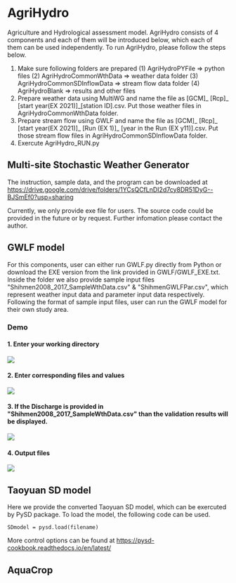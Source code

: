 # AgriHydro
Agriculture and Hydrological assessment model.
AgriHydro consists of 4 components and each of them will be introduced below, which each of them can be used independently.
To run AgriHydro, please follow the steps below.
1. Make sure following folders are prepared
  (1) AgriHydroPYFile		          => python files
	(2) AgriHydroCommonWthData	    => weather data folder
	(3) AgriHydroCommonSDInflowData	=> stream flow data folder
	(4) AgriHydroBlank		          => results and other files
2. Prepare weather data using MultiWG and name the file as [GCM]_ [Rcp]_ [start year(EX 2021)]_[station ID].csv. Put those weather files in AgriHydroCommonWthData folder.
3. Prepare stream flow using GWLF and name the file as [GCM]_ [Rcp]_ [start year(EX 2021)]_ [Run (EX 1)]_ [year in the Run (EX y11)].csv. Put those stream flow files in AgriHydroCommonSDInflowData folder.
4. Exercute AgriHydro_RUN.py
  
## Multi-site Stochastic Weather Generator

The instruction, sample data, and the program can be downloaded at https://drive.google.com/drive/folders/1YCsQCfLnDI2d7cy8DR51DyG--BJSmEf0?usp=sharing

Currently, we only provide exe file for users. The source code could be provided in the future or by request. Further infomation please contact the author. 

## GWLF model
For this components, user can either run GWLF.py directly from Python or download the EXE version from the link provided in GWLF/GWLF_EXE.txt. Inside the folder we also provide sample input files "Shihmen2008_2017_SampleWthData.csv" & "ShihmenGWLFPar.csv", which represent weather input data and parameter input data respectively. Following the format of sample input files, user can run the GWLF model for their own study area.
### Demo 
#### 1. Enter your working directory

![](https://i.imgur.com/4SJTr09.png)

#### 2. Enter corresponding files and values

![](https://i.imgur.com/4gMF99J.png)

#### 3. If the Discharge is provided in "Shihmen2008_2017_SampleWthData.csv" than the validation results will be displayed. 

![](https://i.imgur.com/rNoad8Z.png)

#### 4. Output files

![](https://i.imgur.com/OEAY1o7.png)

## Taoyuan SD model
Here we provide the converted Taoyuan SD model, which can be exercuted by PySD package.
To load the model, the following code can be used.
```
SDmodel = pysd.load(filename)
```
More control options can be found at https://pysd-cookbook.readthedocs.io/en/latest/

## AquaCrop
